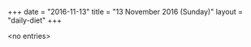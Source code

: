 +++
date = "2016-11-13"
title = "13 November 2016 (Sunday)"
layout = "daily-diet"
+++


\<no entries\>
